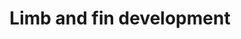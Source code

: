 ---
annotations:
- type: Pathway Ontology
  value: regulatory pathway
authors:
- Lmjackson
- MaintBot
- Mkutmon
- Egonw
- Jmelius
- Fehrhart
- Eweitz
description: ''
last-edited: 2021-05-26
organisms:
- Mus musculus
redirect_from:
- /index.php/Pathway:WP2604
- /instance/WP2604
schema-jsonld:
- '@context': https://schema.org/
  '@id': https://wikipathways.github.io/pathways/WP2604.html
  '@type': Dataset
  creator:
    '@type': Organization
    name: WikiPathways
  description: ''
  keywords:
  - fgf24
  - chordin
  - fibin
  - fgf9
  - Csc
  - wnt2b
  - erm
  - Meis1
  - hoxc10
  - gli3
  - Noggin
  - and1
  - CNS 39
  - Island 4
  - retinoic acid
  - Pitx1
  - ptc1/ptch1
  - Tbx5
  - Tbx3
  - raldh2
  - Sall3
  - Hoxd12
  - Island 2
  - hand1
  - pea3
  - wnt8c
  - etv4
  - etv5/etv5a
  - fgf8a/ fgf8
  - Sall1
  - bmp2b
  - pdlim7
  - wnt3a
  - Epha3
  - fgf17
  - fgf10
  - osr1
  - hoxa13
  - hoxd13a/ hoxd13
  - Pitx2
  - shh/shha
  - and2
  - Hoxd10
  - Epha4
  - fgf4
  - Grem1
  - osr2
  - hand2
  - bmp2a
  - hoxa11
  - CNS 65
  - Tbx4
  - CsB
  - Hoxd11
  license: CC0
  name: Limb and fin development
seo: CreativeWork
title: Limb and fin development
wpid: WP2604
---